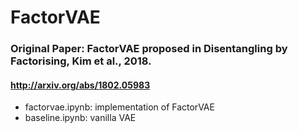 # FactorVAE
### Original Paper: FactorVAE proposed in Disentangling by Factorising, Kim et al., 2018.
#### http://arxiv.org/abs/1802.05983

* factorvae.ipynb: implementation of FactorVAE
* baseline.ipynb: vanilla VAE

